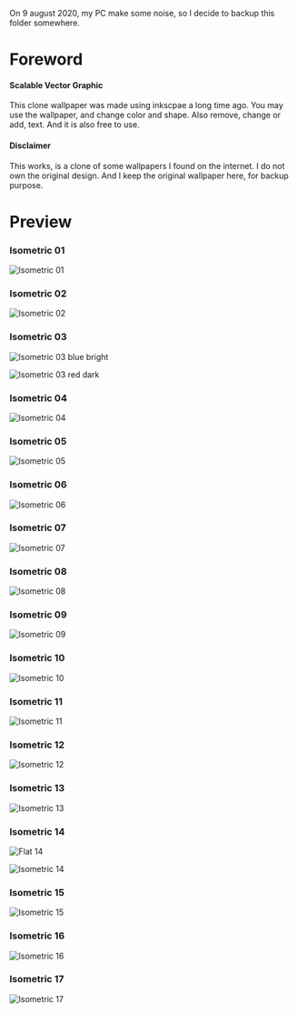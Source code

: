 On 9 august 2020, my PC make some noise, so I decide to backup this folder somewhere.

# Foreword

#### Scalable Vector Graphic

This clone wallpaper was made using inkscpae a long time ago.
You may use the wallpaper, and change color and shape.
Also remove, change or add, text.
And it is also free to use.

#### Disclaimer

This works, is a clone of some wallpapers I found on the internet.
I do not own the original design.
And I keep the original wallpaper here, for backup purpose.

# Preview

### Isometric 01

![Isometric 01][isometric-01]

[isometric-01]: https://github.com/epsi-rns/isometric-wallpaper/raw/master/preview/isometric-01.png

### Isometric 02

![Isometric 02][isometric-02]

[isometric-02]: https://github.com/epsi-rns/isometric-wallpaper/raw/master/preview/isometric-02.png

### Isometric 03

![Isometric 03 blue bright][isometric-03a]

![Isometric 03 red dark][isometric-03b]

[isometric-03a]: https://github.com/epsi-rns/isometric-wallpaper/raw/master/preview/isometric-03a.png
[isometric-03b]: https://github.com/epsi-rns/isometric-wallpaper/raw/master/preview/isometric-03b.png

### Isometric 04

![Isometric 04][isometric-04]

[isometric-04]: https://github.com/epsi-rns/isometric-wallpaper/raw/master/preview/isometric-04.png

### Isometric 05

![Isometric 05][isometric-05]

[isometric-05]: https://github.com/epsi-rns/isometric-wallpaper/raw/master/preview/isometric-05.png

### Isometric 06

![Isometric 06][isometric-06]

[isometric-06]: https://github.com/epsi-rns/isometric-wallpaper/raw/master/preview/isometric-06.png

### Isometric 07

![Isometric 07][isometric-07]

[isometric-07]: https://github.com/epsi-rns/isometric-wallpaper/raw/master/preview/isometric-07.png

### Isometric 08

![Isometric 08][isometric-08]

[isometric-08]: https://github.com/epsi-rns/isometric-wallpaper/raw/master/preview/isometric-08.png

### Isometric 09

![Isometric 09][isometric-09]

[isometric-09]: https://github.com/epsi-rns/isometric-wallpaper/raw/master/preview/isometric-09.png

### Isometric 10

![Isometric 10][isometric-10]

[isometric-10]: https://github.com/epsi-rns/isometric-wallpaper/raw/master/preview/isometric-10.png

### Isometric 11

![Isometric 11][isometric-11]

[isometric-11]: https://github.com/epsi-rns/isometric-wallpaper/raw/master/preview/isometric-11.png

### Isometric 12

![Isometric 12][isometric-12]

[isometric-12]: https://github.com/epsi-rns/isometric-wallpaper/raw/master/preview/isometric-12.png

### Isometric 13

![Isometric 13][isometric-13]

[isometric-13]: https://github.com/epsi-rns/isometric-wallpaper/raw/master/preview/isometric-13.png

### Isometric 14

![Flat 14][isometric-14a]

![Isometric 14][isometric-14b]

[isometric-14a]: https://github.com/epsi-rns/isometric-wallpaper/raw/master/preview/isometric-14a.png
[isometric-14b]: https://github.com/epsi-rns/isometric-wallpaper/raw/master/preview/isometric-14b.png

### Isometric 15

![Isometric 15][isometric-15]

[isometric-15]: https://github.com/epsi-rns/isometric-wallpaper/raw/master/preview/isometric-15.png

### Isometric 16

![Isometric 16][isometric-16]

[isometric-16]: https://github.com/epsi-rns/isometric-wallpaper/raw/master/preview/isometric-16.png

### Isometric 17

![Isometric 17][isometric-17]

[isometric-17]: https://github.com/epsi-rns/isometric-wallpaper/raw/master/preview/isometric-17.png
